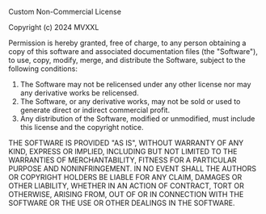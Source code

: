 Custom Non-Commercial License

Copyright (c) 2024 MVXXL

Permission is hereby granted, free of charge, to any person obtaining a copy
of this software and associated documentation files (the "Software"), to use,
copy, modify, merge, and distribute the Software, subject to the following
conditions:

1. The Software may not be relicensed under any other license nor may any
   derivative works be relicensed.
2. The Software, or any derivative works, may not be sold or used to generate
   direct or indirect commercial profit.
3. Any distribution of the Software, modified or unmodified, must include this
   license and the copyright notice.

THE SOFTWARE IS PROVIDED "AS IS", WITHOUT WARRANTY OF ANY KIND, EXPRESS OR
IMPLIED, INCLUDING BUT NOT LIMITED TO THE WARRANTIES OF MERCHANTABILITY,
FITNESS FOR A PARTICULAR PURPOSE AND NONINFRINGEMENT. IN NO EVENT SHALL THE
AUTHORS OR COPYRIGHT HOLDERS BE LIABLE FOR ANY CLAIM, DAMAGES OR OTHER
LIABILITY, WHETHER IN AN ACTION OF CONTRACT, TORT OR OTHERWISE, ARISING FROM,
OUT OF OR IN CONNECTION WITH THE SOFTWARE OR THE USE OR OTHER DEALINGS IN THE
SOFTWARE.
